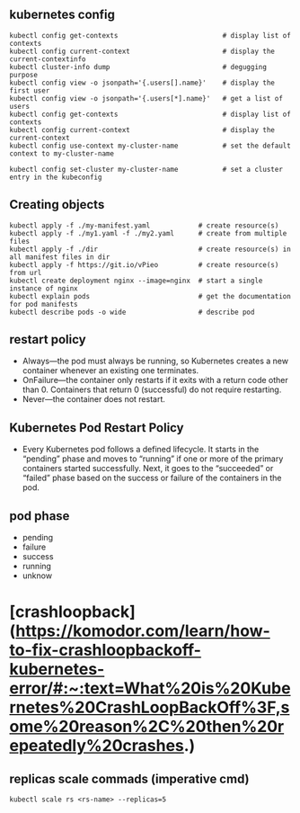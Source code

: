 ## kubernetes config 
```
kubectl config get-contexts                          # display list of contexts
kubectl config current-context                       # display the current-contextinfo
kubectl cluster-info dump                            # degugging purpose
kubectl config view -o jsonpath='{.users[].name}'    # display the first user
kubectl config view -o jsonpath='{.users[*].name}'   # get a list of users
kubectl config get-contexts                          # display list of contexts
kubectl config current-context                       # display the current-context
kubectl config use-context my-cluster-name           # set the default context to my-cluster-name

kubectl config set-cluster my-cluster-name           # set a cluster entry in the kubeconfig
```

## Creating objects
```
kubectl apply -f ./my-manifest.yaml            # create resource(s)
kubectl apply -f ./my1.yaml -f ./my2.yaml      # create from multiple files
kubectl apply -f ./dir                         # create resource(s) in all manifest files in dir
kubectl apply -f https://git.io/vPieo          # create resource(s) from url
kubectl create deployment nginx --image=nginx  # start a single instance of nginx
kubectl explain pods                           # get the documentation for pod manifests
kubectl describe pods -o wide                  # describe pod
```
## restart policy 
* Always—the pod must always be running, so Kubernetes creates a new container whenever an existing one terminates.
* OnFailure—the container only restarts if it exits with a return code other than 0. Containers that return 0 (successful) do not require restarting.
* Never—the container does not restart.

## Kubernetes Pod Restart Policy
* Every Kubernetes pod follows a defined lifecycle. It starts in the “pending” phase and moves to “running” if one or more of the primary containers     started successfully. Next, it goes to the “succeeded” or “failed” phase based on the success or failure of the containers in the pod.

## pod phase

* pending
* failure
* success
* running
* unknow
# [crashloopback] (https://komodor.com/learn/how-to-fix-crashloopbackoff-kubernetes-error/#:~:text=What%20is%20Kubernetes%20CrashLoopBackOff%3F,some%20reason%2C%20then%20repeatedly%20crashes.)  

## replicas scale commads (imperative cmd)
```
kubectl scale rs <rs-name> --replicas=5
```